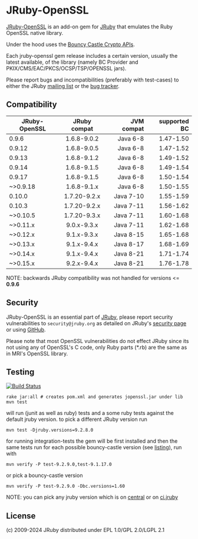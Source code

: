 # JRuby-OpenSSL

[JRuby-OpenSSL](https://github.com/jruby/jruby-openssl) is an add-on gem for
[JRuby](https://www.jruby.org/) that emulates the Ruby OpenSSL native library.

Under the hood uses the [Bouncy Castle Crypto APIs](https://www.bouncycastle.org/java.html).

Each jruby-openssl gem release includes a certain version, usually the latest available, 
of the library (namely BC Provider and PKIX/CMS/EAC/PKCS/OCSP/TSP/OPENSSL jars).

Please report bugs and incompatibilities (preferably with test-cases) to either
the JRuby [mailing list][1] or the [bug tracker][2].

## Compatibility

| JRuby-OpenSSL | JRuby compat | JVM compat | supported BC |
|---------------|:------------:|-----------:|-------------:|
| 0.9.6         | 1.6.8-9.0.2  |   Java 6-8 |    1.47-1.50 |
| 0.9.12        | 1.6.8-9.0.5  |   Java 6-8 |    1.47-1.52 |
| 0.9.13        | 1.6.8-9.1.2  |   Java 6-8 |    1.49-1.52 |
| 0.9.14        | 1.6.8-9.1.5  |   Java 6-8 |    1.49-1.54 |
| 0.9.17        | 1.6.8-9.1.5  |   Java 6-8 |    1.50-1.54 |
| ~>0.9.18      | 1.6.8-9.1.x  |   Java 6-8 |    1.50-1.55 |
| 0.10.0        | 1.7.20-9.2.x |  Java 7-10 |    1.55-1.59 |
| 0.10.3        | 1.7.20-9.2.x |  Java 7-11 |    1.56-1.62 |
| ~>0.10.5      | 1.7.20-9.3.x |  Java 7-11 |    1.60-1.68 |
| ~>0.11.x      | 9.0.x-9.3.x  |  Java 7-11 |    1.62-1.68 |
| ~>0.12.x      | 9.1.x-9.3.x  |  Java 8-15 |    1.65-1.68 |
| ~>0.13.x      | 9.1.x-9.4.x  |  Java 8-17 |    1.68-1.69 |
| ~>0.14.x      | 9.1.x-9.4.x  |  Java 8-21 |    1.71-1.74 |
| ~>0.15.x      | 9.2.x-9.4.x  |  Java 8-21 |    1.76-1.78 |

NOTE: backwards JRuby compatibility was not handled for versions <= **0.9.6** 

## Security

JRuby-OpenSSL is an essential part of [JRuby](https://www.jruby.org/), please report security vulnerabilities to 
`security@jruby.org` as detailed on JRuby's [security page](https://www.jruby.org/security) or using [GitHub][0].
 
Please note that most OpenSSL vulnerabilities do not effect JRuby since its not using 
any of OpenSSL's C code, only Ruby parts (*.rb) are the same as in MRI's OpenSSL library. 

## Testing

[![Build Status][0]](http://travis-ci.org/jruby/jruby-openssl)

    rake jar:all # creates pom.xml and generates jopenssl.jar under lib
    mvn test

will run (junit as well as ruby) tests and a some ruby tests against the default
jruby version. to pick a different JRuby version run

    mvn test -Djruby.versions=9.2.8.0

for running integration-tests the gem will be first installed and then the same
tests run for each possible bouncy-castle version (see [listing][3]), run with

    mvn verify -P test-9.2.9.0,test-9.1.17.0

or pick a bouncy-castle version

    mvn verify -P test-9.2.9.0 -Dbc.versions=1.60

NOTE: you can pick any jruby version which is on [central][4] or on [ci.jruby][5]

## License

(c) 2009-2024 JRuby distributed under EPL 1.0/GPL 2.0/LGPL 2.1

[0]: https://github.com/jruby/jruby-openssl/security
[1]: https://github.com/jruby/jruby/wiki/MailingLists
[2]: https://github.com/jruby/jruby-openssl/issues/new
[3]: https://github.com/jruby/jruby-openssl/tree/master/integration
[4]: http://central.maven.org/maven2/org/jruby/
[5]: https://www.jruby.org/nightly
